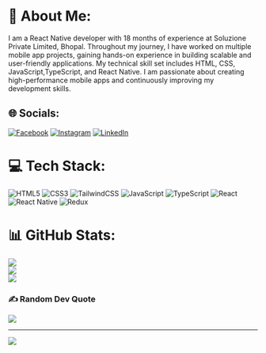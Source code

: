 # 💫 About Me:
I am a React Native developer with 18 months of experience at Soluzione Private Limited, Bhopal. Throughout my journey, I have worked on multiple mobile app projects, gaining hands-on experience in building scalable and user-friendly applications. My technical skill set includes HTML, CSS, JavaScript,TypeScript, and React Native. I am passionate about creating high-performance mobile apps and continuously improving my development skills.


## 🌐 Socials:
[![Facebook](https://img.shields.io/badge/Facebook-%231877F2.svg?logo=Facebook&logoColor=white)](https://facebook.com/https://www.facebook.com/share/196bnY8buf/) [![Instagram](https://img.shields.io/badge/Instagram-%23E4405F.svg?logo=Instagram&logoColor=white)](https://instagram.com/https://www.instagram.com/_rohit_lowanshi_?igsh=MW9obGp1NzI4ZDRzZw==) [![LinkedIn](https://img.shields.io/badge/LinkedIn-%230077B5.svg?logo=linkedin&logoColor=white)](https://linkedin.com/in/www.linkedin.com/in/rohit-lowanshi) 

# 💻 Tech Stack:
![HTML5](https://img.shields.io/badge/html5-%23E34F26.svg?style=for-the-badge&logo=html5&logoColor=white) ![CSS3](https://img.shields.io/badge/css3-%231572B6.svg?style=for-the-badge&logo=css3&logoColor=white) ![TailwindCSS](https://img.shields.io/badge/tailwindcss-%2338B2AC.svg?style=for-the-badge&logo=tailwind-css&logoColor=white) ![JavaScript](https://img.shields.io/badge/javascript-%23323330.svg?style=for-the-badge&logo=javascript&logoColor=%23F7DF1E) ![TypeScript](https://img.shields.io/badge/typescript-%23007ACC.svg?style=for-the-badge&logo=typescript&logoColor=white) ![React](https://img.shields.io/badge/react-%2320232a.svg?style=for-the-badge&logo=react&logoColor=%2361DAFB) ![React Native](https://img.shields.io/badge/react_native-%2320232a.svg?style=for-the-badge&logo=react&logoColor=%2361DAFB) ![Redux](https://img.shields.io/badge/redux-%23593d88.svg?style=for-the-badge&logo=redux&logoColor=white)
# 📊 GitHub Stats:
![](https://github-readme-stats.vercel.app/api?username=rohitlowanshi&theme=dark&hide_border=false&include_all_commits=true&count_private=true)<br/>
![](https://github-readme-streak-stats.herokuapp.com/?user=rohitlowanshi&theme=dark&hide_border=false)<br/>
![](https://github-readme-stats.vercel.app/api/top-langs/?username=rohitlowanshi&theme=dark&hide_border=false&include_all_commits=true&count_private=true&layout=compact)

### ✍️ Random Dev Quote
![](https://quotes-github-readme.vercel.app/api?type=horizontal&theme=radical)

---
[![](https://visitcount.itsvg.in/api?id=rohitlowanshi&icon=0&color=0)](https://visitcount.itsvg.in)

<!-- Proudly created with GPRM ( https://gprm.itsvg.in ) -->
